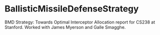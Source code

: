 # BallisticMissileDefenseStrategy
BMD Strategy: Towards Optimal Interceptor Allocation report for CS238 at Stanford. Worked with James Myerson and Galle Smagghe.
